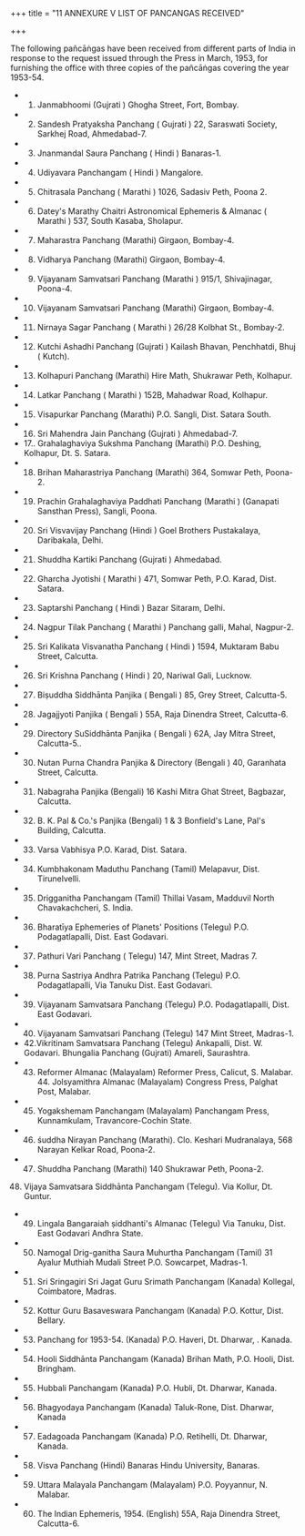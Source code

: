 +++
title = "11 ANNEXURE V LIST OF PANCANGAS RECEIVED"

+++

The following pañcāṅgas have been received from different parts of India in response to the request issued through the Press in March, 1953, for furnishing the office with three copies of the pañcāṅgas covering the year 1953-54. 

- 1. Janmabhoomi (Gujrati ) Ghogha Street, Fort, Bombay. 
- 2. Sandesh Pratyaksha Panchang ( Gujrati ) 22, Saraswati Society, Sarkhej Road, Ahmedabad-7. 
- 3. Jnanmandal Saura Panchang ( Hindi ) Banaras-1. 
- 4. Udiyavara Panchangam ( Hindi ) Mangalore. 
- 5. Chitrasala Panchang ( Marathi ) 1026, Sadasiv Peth, Poona 2. 
- 6. Datey's Marathy Chaitri Astronomical Ephemeris & Almanac ( Marathi ) 537, South Kasaba, Sholapur. 
- 7. Maharastra Panchang (Marathi) Girgaon, Bombay-4. 
- 8. Vidharya Panchang (Marathi) Girgaon, Bombay-4. 
- 9. Vijayanam Samvatsari Panchang (Marathi ) 915/1, Shivajinagar, Poona-4. 
- 10. Vijayanam Samvatsari Panchang (Marathi) Girgaon, Bombay-4. 
- 11. Nirnaya Sagar Panchang ( Marathi ) 26/28 Kolbhat St., Bombay-2. 
- 12. Kutchi Ashadhi Panchang (Gujrati ) Kailash Bhavan, Penchhatdi, Bhuj ( Kutch). 
- 13. Kolhapuri Panchang (Marathi) Hire Math, Shukrawar Peth, Kolhapur. 
- 14. Latkar Panchang ( Marathi ) 152B, Mahadwar Road, Kolhapur. 
- 15. Visapurkar Panchang (Marathi) P.O. Sangli, Dist. Satara South. 
- 16. Sri Mahendra Jain Panchang (Gujrati ) Ahmedabad-7. 
- 17.. Grahalaghaviya Sukshma Panchang (Marathi) P.O. Deshing, Kolhapur, Dt. S. Satara. 
- 18. Brihan Maharastriya Panchang (Marathi) 364, Somwar Peth, Poona-2. 
- 19. Prachin Grahalaghaviya Paddhati Panchang (Marathi ) (Ganapati Sansthan Press), Sangli, Poona. 
- 20. Sri Visvavijay Panchang (Hindi ) Goel Brothers Pustakalaya, Daribakala, Delhi. 
- 21. Shuddha Kartiki Panchang (Gujrati ) Ahmedabad. 
- 22. Gharcha Jyotishi ( Marathi ) 471, Somwar Peth, P.O. Karad, Dist. Satara. 
- 23. Saptarshi Panchang ( Hindi ) Bazar Sitaram, Delhi. 
- 24. Nagpur Tilak Panchang ( Marathi ) Panchang galli, Mahal, Nagpur-2. 
- 25. Sri Kalikata Visvanatha Panchang ( Hindi ) 1594, Muktaram Babu Street, Calcutta. 
- 26. Sri Krishna Panchang ( Hindi ) 20, Nariwal Gali, Lucknow. 
- 27. Biṣuddha Siddhānta Panjika ( Bengali ) 85, Grey Street, Calcutta-5. 
- 28. Jagajjyoti Panjika ( Bengali ) 55A, Raja Dinendra Street, Calcutta-6. 
- 29. Directory SuSiddhānta Panjika ( Bengali ) 62A, Jay Mitra Street, Calcutta-5.. 
- 30. Nutan Purna Chandra Panjika & Directory (Bengali ) 40, Garanhata Street, Calcutta. 
- 31. Nabagraha Panjika (Bengali) 16 Kashi Mitra Ghat Street, Bagbazar, Calcutta. 
- 32. B. K. Pal & Co.'s Panjika (Bengali) 1 & 3 Bonfield's Lane, Pal's Building, Calcutta. 
- 33. Varsa Vabhisya P.O. Karad, Dist. Satara. 
- 34. Kumbhakonam Maduthu Panchang (Tamil) Melapavur, Dist. Tirunelvelli. 
- 35. Drigganitha Panchangam (Tamil) Thillai Vasam, Madduvil North Chavakachcheri, S. India. 
- 36. Bharatīya Ephemeries of Planets' Positions (Telegu) P.O. Podagatlapalli, Dist. East Godavari. 
- 37. Pathuri Vari Panchang ( Telegu) 147, Mint Street, Madras 7. 
- 38. Purna Sastriya Andhra Patrika Panchang (Telegu) P.O. Podagatlapalli, Via Tanuku Dist. East Godavari. 
- 39. Vijayanam Samvatsara Panchang (Telegu) P.O. Podagatlapalli, Dist. East Godavari. 
- 40. Vijayanam Samvatsari Panchang (Telegu) 147 Mint Street, Madras-1. 
- 42.Vikritinam Samvatsara Panchang (Telegu) Ankapalli, Dist. W. Godavari. Bhungalia Panchang (Gujrati) Amareli, Saurashtra. 
- 43. Reformer Almanac (Malayalam) Reformer Press, Calicut, S. Malabar. 44. Jolsyamithra Almanac (Malayalam) Congress Press, Palghat Post, Malabar. 
- 45. Yogakshemam Panchangam (Malayalam) Panchangam Press, Kunnamkulam, Travancore-Cochin State. 
- 46. śuddha Nirayan Panchang (Marathi). Clo. Keshari Mudranalaya, 568 Narayan Kelkar Road, Poona-2. 
- 47. Shuddha Panchang (Marathi) 140 Shukrawar Peth, Poona-2. 
48. Vijaya Samvatsara Siddhānta Panchangam (Telegu). Via Kollur, Dt. Guntur. 
- 49. Lingala Bangaraiah ṣiddhanti's Almanac (Telegu) Via Tanuku, Dist. East Godavari Andhra State. 
- 50. Namogal Drig-ganitha Saura Muhurtha Panchangam (Tamil) 31 Ayalur Muthiah Mudali Street P.O. Sowcarpet, Madras-1. 
- 51. Sri Sringagiri Sri Jagat Guru Srimath Panchangam (Kanada) Kollegal, Coimbatore, Madras. 
- 52. Kottur Guru Basaveswara Panchangam (Kanada) P.O. Kottur, Dist. Bellary. 
- 53. Panchang for 1953-54. (Kanada) P.O. Haveri, Dt. Dharwar, . Kanada. 
- 54. Hooli Siddhānta Panchangam (Kanada) Brihan Math, P.O. Hooli, Dist. Bringham. 
- 55. Hubbali Panchangam (Kanada) P.O. Hubli, Dt. Dharwar, Kanada. 
- 56. Bhagyodaya Panchangam (Kanada) Taluk-Rone, Dist. Dharwar, Kanada 
- 57. Eadagoada Panchangam (Kanada) P.O. Retihelli, Dt. Dharwar, Kanada. 
- 58. Visva Panchang (Hindi) Banaras Hindu University, Banaras. 
- 59. Uttara Malayala Panchangam (Malayalam) P.O. Poyyannur, N. Malabar. 
- 60. The Indian Ephemeris, 1954. (English) 55A, Raja Dinendra Street, Calcutta-6. 


